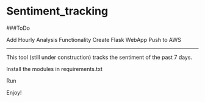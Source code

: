 # Sentiment_tracking

###ToDo

Add Hourly Analysis Functionality 
Create Flask WebApp
Push to AWS

------------------------------------------------------------------

This tool (still under construction) tracks the sentiment of the past 7 days.

Install the modules in requirements.txt

Run

Enjoy!

